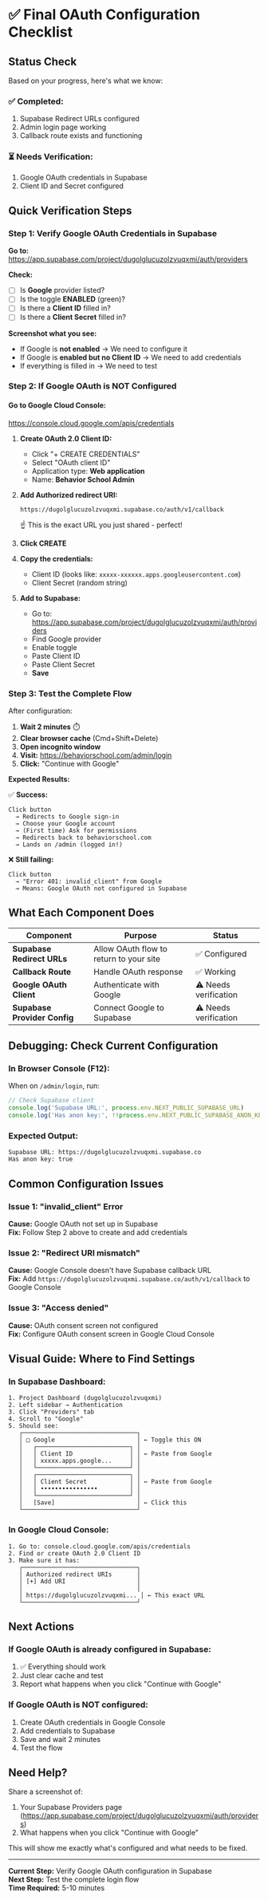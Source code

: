# ✅ Final OAuth Configuration Checklist

## Status Check

Based on your progress, here's what we know:

### ✅ Completed:
1. Supabase Redirect URLs configured
2. Admin login page working
3. Callback route exists and functioning

### ⏳ Needs Verification:
1. Google OAuth credentials in Supabase
2. Client ID and Secret configured

## Quick Verification Steps

### Step 1: Verify Google OAuth Credentials in Supabase

**Go to:** https://app.supabase.com/project/dugolglucuzolzvuqxmi/auth/providers

**Check:**
- [ ] Is **Google** provider listed?
- [ ] Is the toggle **ENABLED** (green)?
- [ ] Is there a **Client ID** filled in?
- [ ] Is there a **Client Secret** filled in?

**Screenshot what you see:**
- If Google is **not enabled** → We need to configure it
- If Google is **enabled but no Client ID** → We need to add credentials
- If everything is filled in → We need to test

### Step 2: If Google OAuth is NOT Configured

#### Go to Google Cloud Console:
https://console.cloud.google.com/apis/credentials

1. **Create OAuth 2.0 Client ID:**
   - Click "+ CREATE CREDENTIALS"
   - Select "OAuth client ID"
   - Application type: **Web application**
   - Name: **Behavior School Admin**

2. **Add Authorized redirect URI:**
   ```
   https://dugolglucuzolzvuqxmi.supabase.co/auth/v1/callback
   ```
   ☝️ This is the exact URL you just shared - perfect!

3. **Click CREATE**

4. **Copy the credentials:**
   - Client ID (looks like: `xxxxx-xxxxxx.apps.googleusercontent.com`)
   - Client Secret (random string)

5. **Add to Supabase:**
   - Go to: https://app.supabase.com/project/dugolglucuzolzvuqxmi/auth/providers
   - Find Google provider
   - Enable toggle
   - Paste Client ID
   - Paste Client Secret
   - **Save**

### Step 3: Test the Complete Flow

After configuration:

1. **Wait 2 minutes** ⏱️
2. **Clear browser cache** (Cmd+Shift+Delete)
3. **Open incognito window**
4. **Visit:** https://behaviorschool.com/admin/login
5. **Click:** "Continue with Google"

**Expected Results:**

✅ **Success:**
```
Click button
  → Redirects to Google sign-in
  → Choose your Google account
  → (First time) Ask for permissions
  → Redirects back to behaviorschool.com
  → Lands on /admin (logged in!)
```

❌ **Still failing:**
```
Click button
  → "Error 401: invalid_client" from Google
  → Means: Google OAuth not configured in Supabase
```

## What Each Component Does

| Component | Purpose | Status |
|-----------|---------|--------|
| **Supabase Redirect URLs** | Allow OAuth flow to return to your site | ✅ Configured |
| **Callback Route** | Handle OAuth response | ✅ Working |
| **Google OAuth Client** | Authenticate with Google | ⚠️ Needs verification |
| **Supabase Provider Config** | Connect Google to Supabase | ⚠️ Needs verification |

## Debugging: Check Current Configuration

### In Browser Console (F12):

When on `/admin/login`, run:

```javascript
// Check Supabase client
console.log('Supabase URL:', process.env.NEXT_PUBLIC_SUPABASE_URL)
console.log('Has anon key:', !!process.env.NEXT_PUBLIC_SUPABASE_ANON_KEY)
```

### Expected Output:
```
Supabase URL: https://dugolglucuzolzvuqxmi.supabase.co
Has anon key: true
```

## Common Configuration Issues

### Issue 1: "invalid_client" Error
**Cause:** Google OAuth not set up in Supabase  
**Fix:** Follow Step 2 above to create and add credentials

### Issue 2: "Redirect URI mismatch"
**Cause:** Google Console doesn't have Supabase callback URL  
**Fix:** Add `https://dugolglucuzolzvuqxmi.supabase.co/auth/v1/callback` to Google Console

### Issue 3: "Access denied"
**Cause:** OAuth consent screen not configured  
**Fix:** Configure OAuth consent screen in Google Cloud Console

## Visual Guide: Where to Find Settings

### In Supabase Dashboard:

```
1. Project Dashboard (dugolglucuzolzvuqxmi)
2. Left sidebar → Authentication
3. Click "Providers" tab
4. Scroll to "Google"
5. Should see:
   ┌────────────────────────────────┐
   │ □ Google                       │ ← Toggle this ON
   │   ┌──────────────────────────┐ │
   │   │ Client ID                │ │ ← Paste from Google
   │   │ xxxxx.apps.google...     │ │
   │   └──────────────────────────┘ │
   │   ┌──────────────────────────┐ │
   │   │ Client Secret            │ │ ← Paste from Google
   │   │ ••••••••••••••••         │ │
   │   └──────────────────────────┘ │
   │   [Save]                       │ ← Click this
   └────────────────────────────────┘
```

### In Google Cloud Console:

```
1. Go to: console.cloud.google.com/apis/credentials
2. Find or create OAuth 2.0 Client ID
3. Make sure it has:
   ┌────────────────────────────────┐
   │ Authorized redirect URIs       │
   │ [+] Add URI                    │
   │                                │
   │ https://dugolglucuzolzvuqxmi... │ ← This exact URL
   └────────────────────────────────┘
```

## Next Actions

### If Google OAuth is already configured in Supabase:
1. ✅ Everything should work
2. Just clear cache and test
3. Report what happens when you click "Continue with Google"

### If Google OAuth is NOT configured:
1. Create OAuth credentials in Google Console
2. Add credentials to Supabase
3. Save and wait 2 minutes
4. Test the flow

## Need Help?

Share a screenshot of:
1. Your Supabase Providers page (https://app.supabase.com/project/dugolglucuzolzvuqxmi/auth/providers)
2. What happens when you click "Continue with Google"

This will show me exactly what's configured and what needs to be fixed.

---

**Current Step:** Verify Google OAuth configuration in Supabase  
**Next Step:** Test the complete login flow  
**Time Required:** 5-10 minutes

